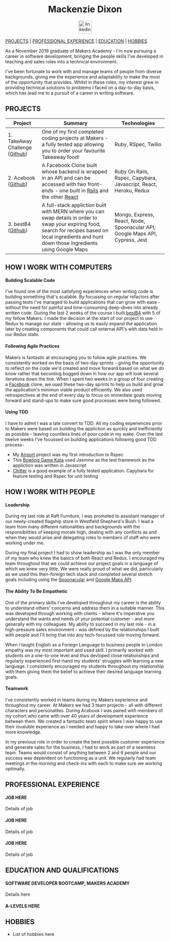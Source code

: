 <h1 align="center">Mackenzie Dixon</h1>
<p align="center">
<a href="#">
<img src="https://www.iconfinder.com/data/icons/free-social-icons/67/linkedin_circle_color-512.png" alt="linkedin" hspace="50" height="42" width="42"></a></p>
</p>

[PROJECTS](#projects) | [PROFESSIONAL EXPERIENCE](#professional-experience) | [EDUCATION](#education-and-qualifications) | [HOBBIES](#hobbies)

As a November 2019 graduate of Makers Academy - I'm now pursuing a career in software development, bringing the people skills I've developed in teaching and sales roles into a technical environment.

I've been fortunate to work with and manage teams of people from diverse backgrounds, giving me the experience and adaptability to make the most of the opportunity that provides. Whilst in these roles, my interest grew in providing technical solutions to problems I faced on a day-to-day basis, which has lead me to a pursuit of a career in writing software.

## PROJECTS
| Project       | Summary       | Technologies  |
| ------------- |---------------| --------------|
| 1. TakeAway Challenge ([Github](https://github.com/mackacavs/takeaway-challenge/)) | One of my first completed coding projects at Makers - a fully tested app allowing you to order your favourite Takeaway food! | Ruby, RSpec, Twilio |
| 2. Acebook ([Github](https://github.com/mackacavs/acebook-agil/))|A Facebook Clone built whose backend is wrapped in an API and can be accessed with two front-ends - one built in [Rails](https://github.com/mackacavs/acebook-agil/) and the other [React](https://github.com/mackacavs/acebook-react-agil/) | Ruby On Rails, Rspec, Capybara, Javascript, React, Heroku, Redux |
| 3. bestB4 ([Github](https://github.com/eashworth/BestB4))| A full-stack appliction built with MERN where you can swap details in order to swap your expiring food, search for recipes based on local ingredients and hunt down those ingredients using Google Maps | Mongo, Express, React, Node, Spoonacular API, Google Maps API, Cypress, Jest |

## HOW I WORK WITH COMPUTERS

#### Building Scalable Code
I've found one of the most satisfying experiences when writing code is building something that's scalable. By focussing on regular refactors after passing tests I've managed to build applications that can grow with ease - without the need for painful and time-consuming deep-dives into already written code. During the last 2 weeks of the course I built [bestB4](https://github.com/eashworth/BestB4) with 5 of my fellow Makers. I made the decision at the start of our project to use Redux to manage our state - allowing us to easily expand the application later by creating components that could call external API's with data held in our Redux state. 

#### Following Agile Practices
Makers is fantastic at encouraging you to follow agile practices. We consistently worked on the basis of two-day sprints - giving the opportunity to reflect on the code we'd created and move forward based on what we *do* know rather that becoming bogged down in how our app will look several iterations down the line. When I spent two weeks in a group of four creating a [Facebook](https://github.com/mackacavs/acebook-agil/) clone, we used these two-day sprints to help us  build and grow the application's minimun viable product efficiently. We also used retrospectives at the end of every day to focus on immediate goals moving forward and stand-ups to make sure good processes were being followed.

#### Using TDD
I have to admit I was a late convert to TDD. All my coding experiences prior to Makers were based on building the appliction as quickly and inefficiently as possible - leaving countless lines of poor code in my wake. Over the last twelve weeks I've focussed on building applications following good TDD process-

* My [Airport](https://github.com/mackacavs/airport_challenge) project was my first introduction to Rspec
* This [Bowling Game Kata](https://github.com/mackacavs/bowling-challenge) used Jasmine as the test framework as the appliction was written in Javascript 
* [Chitter](https://github.com/mackacavs/chitter-challenge) is a good example of a fully tested application. Capybara for feature testing and Rspec for unit testing

## HOW I WORK WITH PEOPLE

#### Leadership
During my last role at Raft Furniture, I was promoted to assistant manager of our newly-created flagship store in Westfield Shepherd's Bush. I lead a team from many different nationalities and backgrounds with the responsibilities of keeping morale high, dealing with any conflicts as and when they would arise and delegating roles to members of staff who were working under me.

During my final project I had to show leadership as I was the only member of my team who knew the basics of both React and Redux. I encouraged my team throughout that we could achieve our project goals in a language of which we knew very little. We were really proud of what we did, particularly as we used this then-foreign tech stack and completed several stretch goals including using the [Spoonacular](https://github.com/eashworth/bestB4-Front-End/blob/master/src/actions/recipe.js) and [Google Maps API](https://github.com/eashworth/bestB4-Front-End/blob/master/src/actions/googleMap.js). 

#### The Ability To Be Empathetic
One of the primary skills I've developed throughout my career is the ability to understand others' concerns and address them in a suitable manner. This was developed through working with clients - where it's imperative you understand the wants and needs of your potential customer - and more generally with my colleagues. My ability to succeed in my last role - in a high-pressure sales environment - was defined by the relationships I built with people and I'll bring that into any tech-focussed role moving forward.

When I taught English as a Foriegn Language to business people in London empathy was my most important and used skill. I primarily worked with students on a one-to-one level and thus devloped close relationships and regularly experienced first-hand my students' struggles with learning a new language. I consistenly encouraged my students throughout my relationship with them giving them the belief to achieve their desired language learning goals. 

#### Teamwork

I've consistently worked in teams during my Makers experience and throughout my career. At Makers we had 3 team projects - all with different characters and personalites. During Acebook I was paired with members of my cohort who came with over 40 years of development experience between them. We created a fantastic team spirit where I was happy to use their invaluble experience as I needed and happy to take over where I had more knowledge.

In my previous role in order to create the best possible customer experience and generate sales for the business, I had to work as part of a seamless team. Teams would consist of anything between 2 and 6 people and our success was dependent on functioning as a unit. We regularly had team meetings in the morning and check-ins with each to make sure we working optimally.

## PROFESSIONAL EXPERIENCE

#### JOB HERE

Details of job

#### JOB HERE

Details of job

#### JOB HERE

Details of job

## EDUCATION AND QUALIFICATIONS

#### SOFTWARE DEVELOPER BOOTCAMP, MAKERS ACADEMY

Details here

#### A-LEVELS HERE

## HOBBIES
- List of hobbies here


